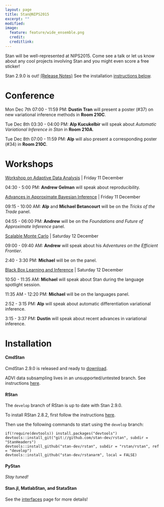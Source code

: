 ```yaml
---
layout: page
title: Stan@NIPS2015
excerpt: ""
modified:
image:
  feature: feature/wide_ensemble.png
  credit:
  creditlink:
---
```


Stan will be well-represented at NIPS2015.  Come see a talk
or let us know about any cool projects involving Stan and you
might even score a free sticker!

Stan 2.9.0 is out! [(Release Notes)](https://github.com/stan-dev/stan/releases/tag/v2.9.0)
See the installation [instructions below](#installation).

Conference
======

Mon Dec 7th 07:00 - 11:59 PM:
**Dustin Tran** will present a poster (#37) on new
variational inference methods in **Room 210C**.

Tue Dec 8th 03:30 - 04:00 PM:
**Alp Kucukelbir** will speak about _Automatic Variational
Inference in Stan_ in **Room 210A**.

Tue Dec 8th 07:00 - 11:59 PM:
**Alp** will also present a corresponding poster (#34) in
**Room 210C**.


Workshops
======

[Workshop on Adaptive Data Analysis](http://wadapt.org) |
Friday 11 December

04:30 - 5:00 PM:
**Andrew Gelman** will speak about reproducibility.

[Advances in Approximate Bayesian Inference](http://approximateinference.org) |
Friday 11 December

09:15 - 10:00 AM:
**Alp** and **Michael Betancourt** will be on the _Tricks of the Trade_ panel.

04:55 - 06:00 PM:
**Andrew** will be on the _Foundations and Future of Approximate Inference_ panel.

[Scalable Monte Carlo](http://babaks.github.io/ScalableMonteCarlo/) |
Saturday 12 December

09:00 - 09:40 AM:
**Andrew** will speak about his _Adventures on the Efficient Frontier_.

2:40 - 3:30 PM:
**Michael** will be on the panel.

[Black Box Learning and Inference](http://www.blackboxworkshop.org) |
Saturday 12 December

10:50 - 11:35 AM:
**Michael** will speak about Stan during the language spotlight session.

11:35 AM - 12:20 PM:
**Michael** will be on the languages panel.

2:52 - 3:15 PM:
**Alp** will speak about automatic differentiation variational inference.

3:15 - 3:37 PM:
**Dustin** will speak about recent advances in variational inference.


Installation
============

#### CmdStan

CmdStan 2.9.0 is released and ready to
[download](http://mc-stan.org/interfaces/cmdstan.html).

ADVI data subsampling lives in an unsupported/untested branch.
See instructions [here](https://github.com/stan-dev/stan/blob/adsvi/how_to_ADSVI.md).

#### RStan

The `develop` branch of RStan is up to date with Stan 2.9.0.

To install RStan 2.8.2, first follow the instructions
[here](https://github.com/stan-dev/rstan/wiki/RStan-Getting-Started).

Then use the following commands to start using the `develop` branch:

    if(!require(devtools)) install.packages("devtools")
    devtools::install_git("git://github.com/stan-dev/rstan", subdir = "StanHeaders")
    devtools::install_github("stan-dev/rstan", subdir = "rstan/rstan", ref = "develop")
    devtools::install_github("stan-dev/rstanarm", local = FALSE)


#### PyStan

_Stay tuned!_


#### Stan.jl, MatlabStan, and StataStan

See the [interfaces](interfaces) page for more details!











